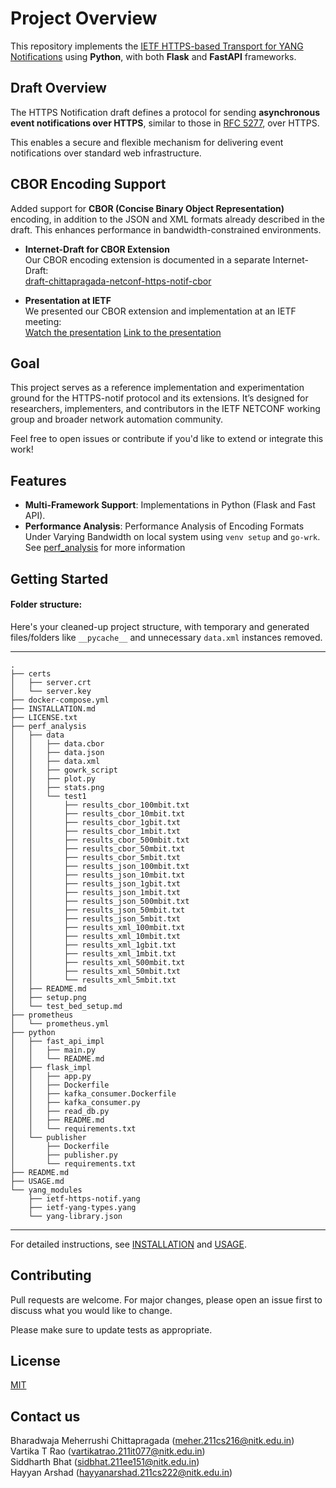 # Project Overview

This repository implements the [IETF HTTPS-based Transport for YANG Notifications](https://datatracker.ietf.org/doc/draft-ietf-netconf-https-notif/) using **Python**, with both **Flask** and **FastAPI** frameworks.

## Draft Overview

The HTTPS Notification draft defines a protocol for sending **asynchronous event notifications over HTTPS**, similar to those in [RFC 5277](https://datatracker.ietf.org/doc/rfc5277/), over HTTPS. 

This enables a secure and flexible mechanism for delivering event notifications over standard web infrastructure.

## CBOR Encoding Support
  Added support for **CBOR (Concise Binary Object Representation)** encoding, in addition to the JSON and XML formats already described in the draft. This enhances performance in bandwidth-constrained environments.

-  **Internet-Draft for CBOR Extension**  
  Our CBOR encoding extension is documented in a separate Internet-Draft:  
   [draft-chittapragada-netconf-https-notif-cbor](https://datatracker.ietf.org/doc/draft-chittapragada-netconf-https-notif-cbor/)

-  **Presentation at IETF**  
  We presented our CBOR extension and implementation at an IETF meeting:  
  [Watch the presentation](https://youtu.be/VVUIz-OsGbo?t=6371)
  [Link to the presentation](https://docs.google.com/presentation/d/1Vq_B4UCnd5zAnCFKM8eMgZWqTdhEmGKZ5Ca9AF80vXA/edit?usp=sharing)

##  Goal

This project serves as a reference implementation and experimentation ground for the HTTPS-notif protocol and its extensions. It’s designed for researchers, implementers, and contributors in the IETF NETCONF working group and broader network automation community.



Feel free to open issues or contribute if you'd like to extend or integrate this work!


## Features

- **Multi-Framework Support**: Implementations in Python (Flask and Fast API).
- **Performance Analysis**: Performance Analysis of Encoding Formats Under Varying Bandwidth
on local system using `venv setup` and `go-wrk`. See [perf_analysis](perf_analysis/README.md) for more information

## Getting Started

#### Folder structure: 

Here's your cleaned-up project structure, with temporary and generated files/folders like `__pycache__` and unnecessary `data.xml` instances removed.

---

```
.
├── certs
│   ├── server.crt
│   └── server.key
├── docker-compose.yml
├── INSTALLATION.md
├── LICENSE.txt
├── perf_analysis
│   ├── data
│   │   ├── data.cbor             
│   │   ├── data.json             
│   │   ├── data.xml              
│   │   ├── gowrk_script
│   │   ├── plot.py
│   │   ├── stats.png
│   │   └── test1
│   │       ├── results_cbor_100mbit.txt
│   │       ├── results_cbor_10mbit.txt
│   │       ├── results_cbor_1gbit.txt
│   │       ├── results_cbor_1mbit.txt
│   │       ├── results_cbor_500mbit.txt
│   │       ├── results_cbor_50mbit.txt
│   │       ├── results_cbor_5mbit.txt
│   │       ├── results_json_100mbit.txt
│   │       ├── results_json_10mbit.txt
│   │       ├── results_json_1gbit.txt
│   │       ├── results_json_1mbit.txt
│   │       ├── results_json_500mbit.txt
│   │       ├── results_json_50mbit.txt
│   │       ├── results_json_5mbit.txt
│   │       ├── results_xml_100mbit.txt
│   │       ├── results_xml_10mbit.txt
│   │       ├── results_xml_1gbit.txt
│   │       ├── results_xml_1mbit.txt
│   │       ├── results_xml_500mbit.txt
│   │       ├── results_xml_50mbit.txt
│   │       └── results_xml_5mbit.txt
│   ├── README.md
│   ├── setup.png
│   └── test_bed_setup.md
├── prometheus
│   └── prometheus.yml
├── python
│   ├── fast_api_impl
│   │   ├── main.py
│   │   └── README.md
│   ├── flask_impl
│   │   ├── app.py
│   │   ├── Dockerfile
│   │   ├── kafka_consumer.Dockerfile
│   │   ├── kafka_consumer.py
│   │   ├── read_db.py
│   │   ├── README.md
│   │   └── requirements.txt
│   └── publisher
│       ├── Dockerfile
│       ├── publisher.py
│       └── requirements.txt
├── README.md
├── USAGE.md
└── yang_modules
    ├── ietf-https-notif.yang
    ├── ietf-yang-types.yang
    └── yang-library.json

```

---
For detailed instructions, see [INSTALLATION](INSTALLATION.md) and [USAGE](USAGE.md).

## Contributing

Pull requests are welcome. For major changes, please open an issue first
to discuss what you would like to change.

Please make sure to update tests as appropriate.


## License

[MIT](https://choosealicense.com/licenses/mit/)

## Contact us 

Bharadwaja Meherrushi Chittapragada (meher.211cs216@nitk.edu.in) <br>
Vartika T Rao (vartikatrao.211it077@nitk.edu.in) <br>
Siddharth Bhat (sidbhat.211ee151@nitk.edu.in) <br>
Hayyan Arshad (hayyanarshad.211cs222@nitk.edu.in) <br>


